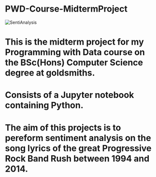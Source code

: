 # PWD-Course-MidtermProject
![SentiAnalysis](https://user-images.githubusercontent.com/26929215/227799847-10876435-9c8f-4fa6-a85d-616d9f831059.jpg)
# This is the midterm project for my Programming with Data  course on the BSc(Hons) Computer Science degree at goldsmiths.
# Consists of a Jupyter notebook containing Python.
# The aim of this projects is to pereform sentiment analysis on the song lyrics of the great Progressive Rock Band Rush between 1994 and 2014.
